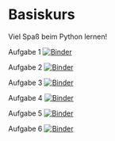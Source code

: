 # Basiskurs
Viel Spaß beim Python lernen!

Aufgabe 1
[![Binder](https://mybinder.org/badge_logo.svg)](https://mybinder.org/v2/gh/jschle/Basiskurs_Aufgaben/main?labpath=1%20Berechnung%20der%20Quadratwurzel%20von%2017.ipynb)

Aufgabe 2
[![Binder](https://mybinder.org/badge_logo.svg)](https://mybinder.org/v2/gh/jschle/Basiskurs_Aufgaben/main?labpath=2%20sinx.ipynb)

Aufgabe 3
[![Binder](https://mybinder.org/badge_logo.svg)](https://mybinder.org/v2/gh/jschle/Basiskurs_Aufgaben/main?labpath=3%20sinx%20mit%20NumPy.ipynb)

Aufgabe 4
[![Binder](https://mybinder.org/badge_logo.svg)](https://mybinder.org/v2/gh/jschle/Basiskurs_Aufgaben/main?labpath=4%20Matplotlib.ipynb)

Aufgabe 5
[![Binder](https://mybinder.org/badge_logo.svg)](https://mybinder.org/v2/gh/jschle/Basiskurs_Aufgaben/main?labpath=5%20Schiefer%20Wurf.ipynb)

Aufgabe 6
[![Binder](https://mybinder.org/badge_logo.svg)](https://mybinder.org/v2/gh/jschle/Basiskurs_Aufgaben/main?labpath=6%20Kepler.ipynb)

